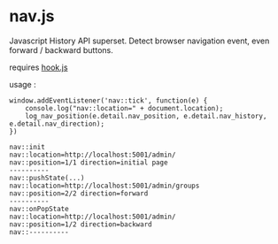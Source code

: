 # nav.js

Javascript History API superset.
Detect browser navigation event, even forward / backward buttons.

requires [hook.js](https://github.com/comidev-france/hook.js/blob/main/hook.js)

usage :


```
window.addEventListener('nav::tick', function(e) {
    console.log("nav::location=" + document.location);
    log_nav_position(e.detail.nav_position, e.detail.nav_history, e.detail.nav_direction);
})
```

```
nav::init 
nav::location=http://localhost:5001/admin/ 
nav::position=1/1 direction=initial page 
---------- 
nav::pushState(...) 
nav::location=http://localhost:5001/admin/groups
nav::position=2/2 direction=forward 
----------
nav::onPopState
nav::location=http://localhost:5001/admin/
nav::position=1/2 direction=backward 
nav::----------
```

